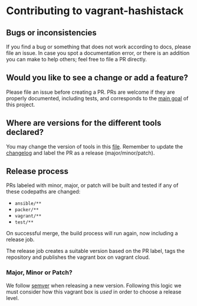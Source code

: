 # Contributing to vagrant-hashistack

## Bugs or inconsistencies

If you find a bug or something that does not work according to docs, please file an issue.
In case you spot a documentation error, or there is an addition you can make to help others;
 feel free to file a PR directly.

## Would you like to see a change or add a feature?  

Please file an issue before creating a PR.
PRs are welcome if they are properly documented, including tests,
 and corresponds to the [main goal](../README.md) of this project.

## Where are versions for the different tools declared?  

You may change the version of tools in this [file](../ansible/group_vars/all/variables.yml).
 Remember to update the [changelog](../CHANGELOG.md) and label the PR as a release (major/minor/patch).

## Release process

PRs labeled with minor, major, or patch will be built and tested if any of these codepaths are changed:

- `ansible/**`
- `packer/**`
- `vagrant/**`
- `test/**`

On successful merge, the build process will run again, now including a release job.

The release job creates a suitable version based on the PR label, tags the repository and publishes the vagrant box on
 vagrant cloud.

### Major, Minor or Patch?  

We follow [semver](https://semver.org) when releasing a new version.
Following this logic we must consider how this vagrant box is _used_ in order to choose a release level.
